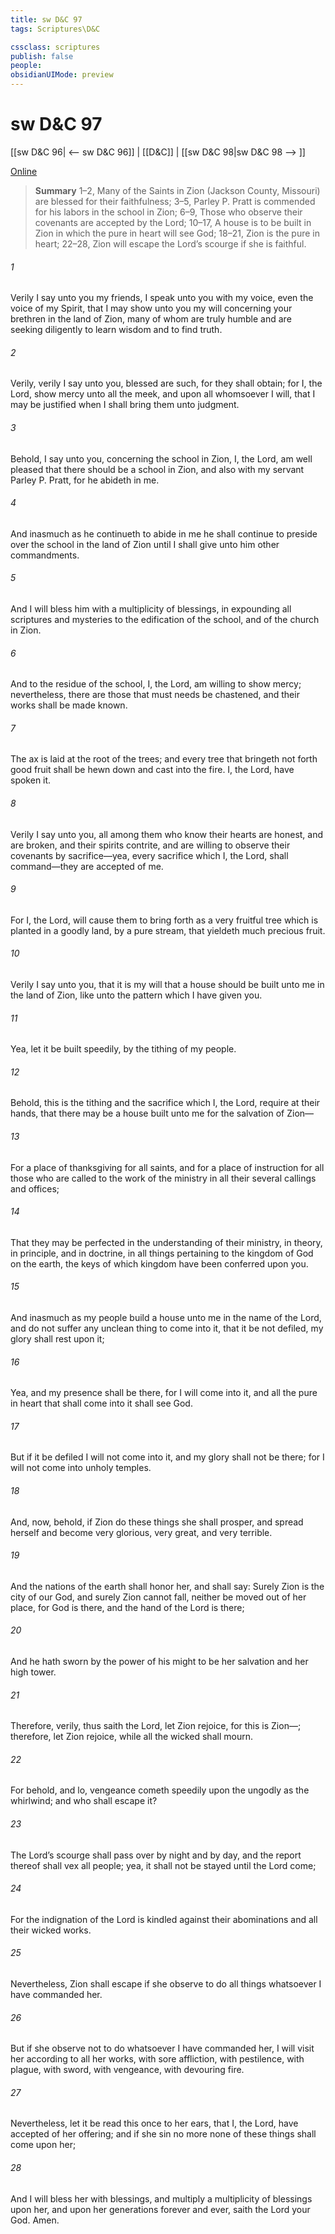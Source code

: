 ```yaml
---
title: sw D&C 97
tags: Scriptures\D&C

cssclass: scriptures
publish: false
people:
obsidianUIMode: preview
---
```


# sw D&C 97
[[sw D&C 96| <-- sw D&C 96]] | [[D&C]] | [[sw D&C 98|sw D&C 98 --> ]]

[Online](https://churchofjesuschrist.org/study/scriptures/dc-testament/dc/97?lang=eng)

> __Summary__
1–2, Many of the Saints in Zion (Jackson County, Missouri) are blessed for their faithfulness; 3–5, Parley P. Pratt is commended for his labors in the school in Zion; 6–9, Those who observe their covenants are accepted by the Lord; 10–17, A house is to be built in Zion in which the pure in heart will see God; 18–21, Zion is the pure in heart; 22–28, Zion will escape the Lord’s scourge if she is faithful.

###### 1 
Verily I say unto you my friends, I speak unto you with my voice, even the voice of my Spirit, that I may show unto you my will concerning your brethren in the land of Zion, many of whom are truly humble and are seeking diligently to learn wisdom and to find truth.

###### 2 
Verily, verily I say unto you, blessed are such, for they shall obtain; for I, the Lord, show mercy unto all the meek, and upon all whomsoever I will, that I may be justified when I shall bring them unto judgment.

###### 3 
Behold, I say unto you, concerning the school in Zion, I, the Lord, am well pleased that there should be a school in Zion, and also with my servant Parley P. Pratt, for he abideth in me.

###### 4 
And inasmuch as he continueth to abide in me he shall continue to preside over the school in the land of Zion until I shall give unto him other commandments.

###### 5 
And I will bless him with a multiplicity of blessings, in expounding all scriptures and mysteries to the edification of the school, and of the church in Zion.

###### 6 
And to the residue of the school, I, the Lord, am willing to show mercy; nevertheless, there are those that must needs be chastened, and their works shall be made known.

###### 7 
The ax is laid at the root of the trees; and every tree that bringeth not forth good fruit shall be hewn down and cast into the fire. I, the Lord, have spoken it.

###### 8 
Verily I say unto you, all among them who know their hearts are honest, and are broken, and their spirits contrite, and are willing to observe their covenants by sacrifice—yea, every sacrifice which I, the Lord, shall command—they are accepted of me.

###### 9 
For I, the Lord, will cause them to bring forth as a very fruitful tree which is planted in a goodly land, by a pure stream, that yieldeth much precious fruit.

###### 10 
Verily I say unto you, that it is my will that a house should be built unto me in the land of Zion, like unto the pattern which I have given you.

###### 11 
Yea, let it be built speedily, by the tithing of my people.

###### 12 
Behold, this is the tithing and the sacrifice which I, the Lord, require at their hands, that there may be a house built unto me for the salvation of Zion—

###### 13 
For a place of thanksgiving for all saints, and for a place of instruction for all those who are called to the work of the ministry in all their several callings and offices;

###### 14 
That they may be perfected in the understanding of their ministry, in theory, in principle, and in doctrine, in all things pertaining to the kingdom of God on the earth, the keys of which kingdom have been conferred upon you.

###### 15 
And inasmuch as my people build a house unto me in the name of the Lord, and do not suffer any unclean thing to come into it, that it be not defiled, my glory shall rest upon it;

###### 16 
Yea, and my presence shall be there, for I will come into it, and all the pure in heart that shall come into it shall see God.

###### 17 
But if it be defiled I will not come into it, and my glory shall not be there; for I will not come into unholy temples.

###### 18 
And, now, behold, if Zion do these things she shall prosper, and spread herself and become very glorious, very great, and very terrible.

###### 19 
And the nations of the earth shall honor her, and shall say: Surely Zion is the city of our God, and surely Zion cannot fall, neither be moved out of her place, for God is there, and the hand of the Lord is there;

###### 20 
And he hath sworn by the power of his might to be her salvation and her high tower.

###### 21 
Therefore, verily, thus saith the Lord, let Zion rejoice, for this is Zion—; therefore, let Zion rejoice, while all the wicked shall mourn.

###### 22 
For behold, and lo, vengeance cometh speedily upon the ungodly as the whirlwind; and who shall escape it?

###### 23 
The Lord’s scourge shall pass over by night and by day, and the report thereof shall vex all people; yea, it shall not be stayed until the Lord come;

###### 24 
For the indignation of the Lord is kindled against their abominations and all their wicked works.

###### 25 
Nevertheless, Zion shall escape if she observe to do all things whatsoever I have commanded her.

###### 26 
But if she observe not to do whatsoever I have commanded her, I will visit her according to all her works, with sore affliction, with pestilence, with plague, with sword, with vengeance, with devouring fire.

###### 27 
Nevertheless, let it be read this once to her ears, that I, the Lord, have accepted of her offering; and if she sin no more none of these things shall come upon her;

###### 28 
And I will bless her with blessings, and multiply a multiplicity of blessings upon her, and upon her generations forever and ever, saith the Lord your God. Amen.


